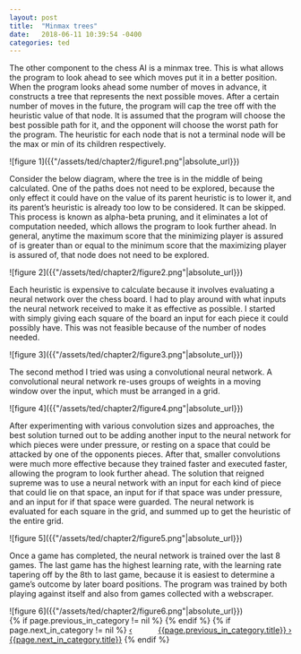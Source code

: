 ```yaml
---
layout: post
title:  "Minmax trees"
date:   2018-06-11 10:39:54 -0400
categories: ted
---
```

<p>
The other component to the chess AI is a minmax tree. This is what allows the program to look ahead to see which moves put it in a better position. When the program looks ahead some number of moves in advance, it constructs a tree that represents the next possible moves. After a certain number of moves in the future, the program will cap the tree off with the heuristic value of that node. It is assumed that the program will choose the best possible path for it, and the opponent will choose the worst path for the program. The heuristic for each node that is not a terminal node will be the max or min of its children respectively.
</p>
![figure 1]({{"/assets/ted/chapter2/figure1.png"|absolute_url}})
<p>
Consider the below diagram, where the tree is in the middle of being calculated. One of the paths does not need to be explored, because the only effect it could have on the value of its parent heuristic is to lower it, and its parent’s heuristic is already too low to be considered. It can be skipped. This process is known as alpha-beta pruning, and it eliminates a lot of computation needed, which allows the program to look further ahead. In general, anytime the maximum score that the minimizing player is assured of is greater than or equal to the minimum score that the maximizing player is assured of, that node does not need to be explored. 
</p>
![figure 2]({{"/assets/ted/chapter2/figure2.png"|absolute_url}})
<p>
Each heuristic is expensive to calculate because it involves evaluating a neural network over the chess board. I had to play around with what inputs the neural network received to make it as effective as possible. I started with simply giving each square of the board an input for each piece it could possibly have. This was not feasible because of the number of nodes needed. 
</p>
![figure 3]({{"/assets/ted/chapter2/figure3.png"|absolute_url}})
<p>
The second method I tried was using a convolutional neural network. A convolutional neural network re-uses groups of weights in a moving window over the input, which must be arranged in a grid. 
</p>
![figure 4]({{"/assets/ted/chapter2/figure4.png"|absolute_url}})
<p>
After experimenting with various convolution sizes and approaches, the best solution turned out to be adding another input to the neural network for which pieces were under pressure, or resting on a space that could be attacked by one of the opponents pieces. After that, smaller convolutions were much more effective because they trained faster and executed faster, allowing the program to look further ahead. The solution that reigned supreme was to use a neural network with an input for each kind of piece that could lie on that space, an input for if that space was under pressure, and an input for if that space were guarded. The neural network is evaluated for each square in the grid, and summed up to get the heuristic of the entire grid. 
</p>
![figure 5]({{"/assets/ted/chapter2/figure5.png"|absolute_url}})
<p>
Once a game has completed, the neural network is trained over the last 8 games. The last game has the highest learning rate, with the learning rate tapering off by the 8th to last game, because it is easiest to determine a game’s outcome by later board positions. The program was trained by both playing against itself and also from games collected with a webscraper. 
</p>
![figure 6]({{"/assets/ted/chapter2/figure6.png"|absolute_url}})


<div>
{% if page.previous_in_category != nil %}
<a href="{{page.previous_in_category.url}}" style="float:right;">{{page.previous_in_category.title}} &#8250;</a>
{% endif %}
{% if page.next_in_category != nil %}
<a href="{{page.next_in_category.url}}" class="float:left;">&#8249; {{page.next_in_category.title}}</a>
{% endif %}
</div>

